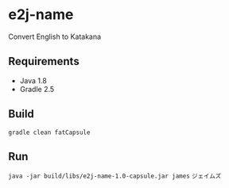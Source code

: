 # e2j-name
Convert English to Katakana

## Requirements
+ Java 1.8
+ Gradle 2.5

## Build
``gradle clean fatCapsule``

## Run
``java -jar build/libs/e2j-name-1.0-capsule.jar james``
``ジェイムズ``